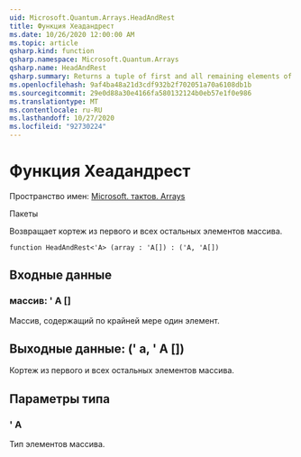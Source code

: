 ```yaml
---
uid: Microsoft.Quantum.Arrays.HeadAndRest
title: Функция Хеадандрест
ms.date: 10/26/2020 12:00:00 AM
ms.topic: article
qsharp.kind: function
qsharp.namespace: Microsoft.Quantum.Arrays
qsharp.name: HeadAndRest
qsharp.summary: Returns a tuple of first and all remaining elements of the array.
ms.openlocfilehash: 9af4ba48a21d3cdf932b2f702051a70a6108db1b
ms.sourcegitcommit: 29e0d88a30e4166fa580132124b0eb57e1f0e986
ms.translationtype: MT
ms.contentlocale: ru-RU
ms.lasthandoff: 10/27/2020
ms.locfileid: "92730224"
---
```

# <a name="headandrest-function"></a>Функция Хеадандрест

Пространство имен: [Microsoft. тактов. Arrays](xref:Microsoft.Quantum.Arrays)

Пакеты [](https://nuget.org/packages/)


Возвращает кортеж из первого и всех остальных элементов массива.

```qsharp
function HeadAndRest<'A> (array : 'A[]) : ('A, 'A[])
```


## <a name="input"></a>Входные данные

### <a name="array--a"></a>массив: ' A []

Массив, содержащий по крайней мере один элемент.



## <a name="output--aa"></a>Выходные данные: (' а, ' A [])

Кортеж из первого и всех остальных элементов массива.

## <a name="type-parameters"></a>Параметры типа

### <a name="a"></a>' A

Тип элементов массива.